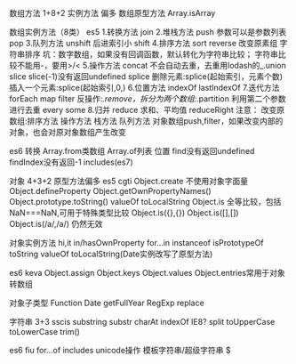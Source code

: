 数组方法 1+8+2 实例方法 偏多
数组原型方法
Array.isArray

数组实例方法（8类）
es5
1.转换方法
join
2.堆栈方法
push 参数可以是参数列表
pop
3.队列方法
unshift 后进索引小
shift
4.排序方法
sort reverse
改变原素组
字符串排序
坑：数字数组，如果没有回调函数，默认转化为字符串比较；
    字符串比较不能用-，要用>/<
5.操作方法
concat 不会自动去重，去重用lodash的_.union
slice slice(-1)没有返回undefined
splice  删除元素:splice(起始索引，元素个数)
        插入一个元素:splice(起始索引,0,)
6.位置方法
indexOf lastIndexOf
7.迭代方法
forEach
map
filter 反操作:_.remove，拆分为两个数组:_.partition 利用第二个参数进行去重
every some
8.归并
reduce 求和、平均值
reduceRight
注意：
改变原数组:排序方法 操作方法 栈方法 队列方法
对象数组push,filter，如果改变内部的对象，也会对原对象数组产生改变

es6
转换 Array.from类数组 Array.of列表
位置 find没有返回undefined findIndex没有返回-1 includes(es7)



对象 4+3+2 原型方法偏多
es5 cgti
Object.create 不使用对象字面量 Object.defineProperty
Object.getOwnPropertyNames()
Object.prototype.toString() valueOf toLocalString
Object.is 全等比较，包括NaN===NaN,可用于特殊类型比较
          Object.is({},{})  Object.is([],[]) Object.is(/a/,/a/) 仍然无效


对象实例方法 hi,it
in/hasOwnProperty for...in
instanceof isPrototypeOf
toString valueOf toLocalString(Date实例改写了原型方法)


es6 keva
Object.assign
Object.keys Object.values Object.entries常用于对象转数组

对象子类型
Function
Date  getFullYear
RegExp replace


字符串 3+3 sscis
substring substr charAt
indexOf IE8?
split
toUpperCase toLowerCase trim()

es6 fiu
for...of
includes
unicode操作
模板字符串/超级字符串 $